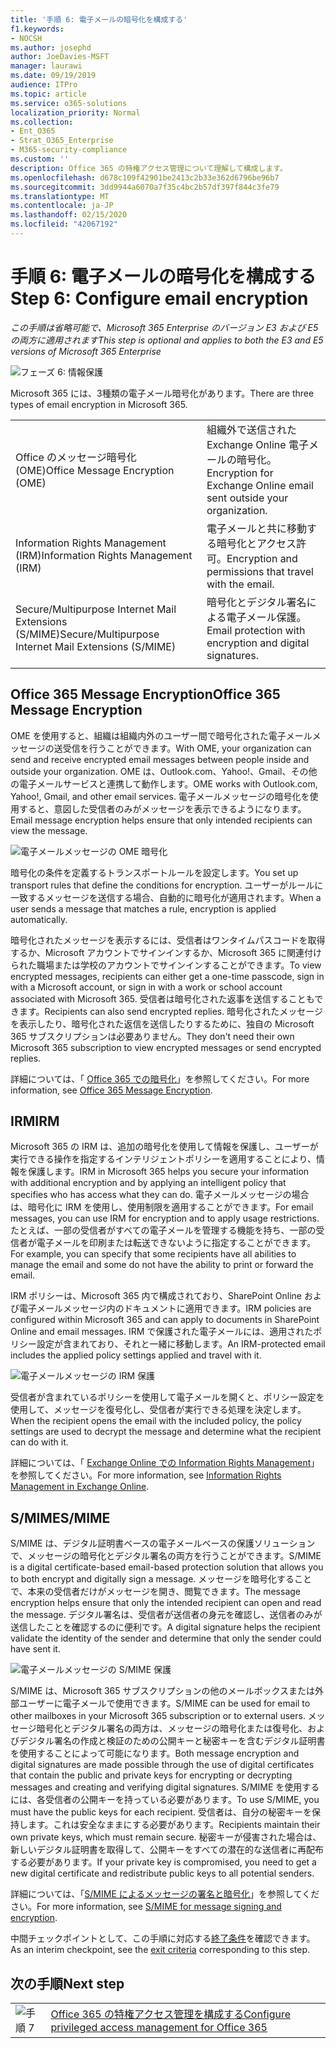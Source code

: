 ```yaml
---
title: '手順 6: 電子メールの暗号化を構成する'
f1.keywords:
- NOCSH
ms.author: josephd
author: JoeDavies-MSFT
manager: laurawi
ms.date: 09/19/2019
audience: ITPro
ms.topic: article
ms.service: o365-solutions
localization_priority: Normal
ms.collection:
- Ent_O365
- Strat_O365_Enterprise
- M365-security-compliance
ms.custom: ''
description: Office 365 の特権アクセス管理について理解して構成します。
ms.openlocfilehash: d678c109f42901be2413c2b33e362d6796be96b7
ms.sourcegitcommit: 3dd9944a6070a7f35c4bc2b57df397f844c3fe79
ms.translationtype: MT
ms.contentlocale: ja-JP
ms.lasthandoff: 02/15/2020
ms.locfileid: "42067192"
---
```

# <a name="step-6-configure-email-encryption"></a><span data-ttu-id="afb49-103">手順 6: 電子メールの暗号化を構成する</span><span class="sxs-lookup"><span data-stu-id="afb49-103">Step 6: Configure email encryption</span></span>

<span data-ttu-id="afb49-104">*この手順は省略可能で、Microsoft 365 Enterprise のバージョン E3 および E5 の両方に適用されます*</span><span class="sxs-lookup"><span data-stu-id="afb49-104">*This step is optional and applies to both the E3 and E5 versions of Microsoft 365 Enterprise*</span></span>

![フェーズ 6: 情報保護](../media/deploy-foundation-infrastructure/infoprotection_icon-small.png)

<span data-ttu-id="afb49-106">Microsoft 365 には、3種類の電子メール暗号化があります。</span><span class="sxs-lookup"><span data-stu-id="afb49-106">There are three types of email encryption in Microsoft 365.</span></span>

|||
|:-------|:-----|
| <span data-ttu-id="afb49-107">Office のメッセージ暗号化 (OME)</span><span class="sxs-lookup"><span data-stu-id="afb49-107">Office Message Encryption (OME)</span></span> | <span data-ttu-id="afb49-108">組織外で送信された Exchange Online 電子メールの暗号化。</span><span class="sxs-lookup"><span data-stu-id="afb49-108">Encryption for Exchange Online email sent outside your organization.</span></span> |
| <span data-ttu-id="afb49-109">Information Rights Management (IRM)</span><span class="sxs-lookup"><span data-stu-id="afb49-109">Information Rights Management (IRM)</span></span> | <span data-ttu-id="afb49-110">電子メールと共に移動する暗号化とアクセス許可。</span><span class="sxs-lookup"><span data-stu-id="afb49-110">Encryption and permissions that travel with the email.</span></span> |
| <span data-ttu-id="afb49-111">Secure/Multipurpose Internet Mail Extensions (S/MIME)</span><span class="sxs-lookup"><span data-stu-id="afb49-111">Secure/Multipurpose Internet Mail Extensions (S/MIME)</span></span> | <span data-ttu-id="afb49-112">暗号化とデジタル署名による電子メール保護。</span><span class="sxs-lookup"><span data-stu-id="afb49-112">Email protection with encryption and digital signatures.</span></span> |
|||

## <a name="office-365-message-encryption"></a><span data-ttu-id="afb49-113">Office 365 Message Encryption</span><span class="sxs-lookup"><span data-stu-id="afb49-113">Office 365 Message Encryption</span></span>

<span data-ttu-id="afb49-114">OME を使用すると、組織は組織内外のユーザー間で暗号化された電子メールメッセージの送受信を行うことができます。</span><span class="sxs-lookup"><span data-stu-id="afb49-114">With OME, your organization can send and receive encrypted email messages between people inside and outside your organization.</span></span> <span data-ttu-id="afb49-115">OME は、Outlook.com、Yahoo!、Gmail、その他の電子メールサービスと連携して動作します。</span><span class="sxs-lookup"><span data-stu-id="afb49-115">OME works with Outlook.com, Yahoo!, Gmail, and other email services.</span></span> <span data-ttu-id="afb49-116">電子メールメッセージの暗号化を使用すると、意図した受信者のみがメッセージを表示できるようになります。</span><span class="sxs-lookup"><span data-stu-id="afb49-116">Email message encryption helps ensure that only intended recipients can view the message.</span></span>

![電子メールメッセージの OME 暗号化](../media/infoprotect-email-encryption/ome-encryption.png)

<span data-ttu-id="afb49-118">暗号化の条件を定義するトランスポートルールを設定します。</span><span class="sxs-lookup"><span data-stu-id="afb49-118">You set up transport rules that define the conditions for encryption.</span></span> <span data-ttu-id="afb49-119">ユーザーがルールに一致するメッセージを送信する場合、自動的に暗号化が適用されます。</span><span class="sxs-lookup"><span data-stu-id="afb49-119">When a user sends a message that matches a rule, encryption is applied automatically.</span></span>

<span data-ttu-id="afb49-120">暗号化されたメッセージを表示するには、受信者はワンタイムパスコードを取得するか、Microsoft アカウントでサインインするか、Microsoft 365 に関連付けられた職場または学校のアカウントでサインインすることができます。</span><span class="sxs-lookup"><span data-stu-id="afb49-120">To view encrypted messages, recipients can either get a one-time passcode, sign in with a Microsoft account, or sign in with a work or school account associated with Microsoft 365.</span></span> <span data-ttu-id="afb49-121">受信者は暗号化された返事を送信することもできます。</span><span class="sxs-lookup"><span data-stu-id="afb49-121">Recipients can also send encrypted replies.</span></span> <span data-ttu-id="afb49-122">暗号化されたメッセージを表示したり、暗号化された返信を送信したりするために、独自の Microsoft 365 サブスクリプションは必要ありません。</span><span class="sxs-lookup"><span data-stu-id="afb49-122">They don't need their own Microsoft 365 subscription to view encrypted messages or send encrypted replies.</span></span>

<span data-ttu-id="afb49-123">詳細については、「 [Office 365 での暗号化](https://docs.microsoft.com/Office365/SecurityCompliance/ome)」を参照してください。</span><span class="sxs-lookup"><span data-stu-id="afb49-123">For more information, see [Office 365 Message Encryption](https://docs.microsoft.com/Office365/SecurityCompliance/ome).</span></span>

## <a name="irm"></a><span data-ttu-id="afb49-124">IRM</span><span class="sxs-lookup"><span data-stu-id="afb49-124">IRM</span></span>

<span data-ttu-id="afb49-125">Microsoft 365 の IRM は、追加の暗号化を使用して情報を保護し、ユーザーが実行できる操作を指定するインテリジェントポリシーを適用することにより、情報を保護します。</span><span class="sxs-lookup"><span data-stu-id="afb49-125">IRM in Microsoft 365 helps you secure your information with additional encryption and by applying an intelligent policy that specifies who has access what they can do.</span></span> <span data-ttu-id="afb49-126">電子メールメッセージの場合は、暗号化に IRM を使用し、使用制限を適用することができます。</span><span class="sxs-lookup"><span data-stu-id="afb49-126">For email messages, you can use IRM for encryption and to apply usage restrictions.</span></span> <span data-ttu-id="afb49-127">たとえば、一部の受信者がすべての電子メールを管理する機能を持ち、一部の受信者が電子メールを印刷または転送できないように指定することができます。</span><span class="sxs-lookup"><span data-stu-id="afb49-127">For example, you can specify that some recipients have all abilities to manage the email and some do not have the ability to print or forward the email.</span></span> 

<span data-ttu-id="afb49-128">IRM ポリシーは、Microsoft 365 内で構成されており、SharePoint Online および電子メールメッセージ内のドキュメントに適用できます。</span><span class="sxs-lookup"><span data-stu-id="afb49-128">IRM policies are configured within Microsoft 365 and can apply to documents in SharePoint Online and email messages.</span></span> <span data-ttu-id="afb49-129">IRM で保護された電子メールには、適用されたポリシー設定が含まれており、それと一緒に移動します。</span><span class="sxs-lookup"><span data-stu-id="afb49-129">An IRM-protected email includes the applied policy settings applied and travel with it.</span></span> 

![電子メールメッセージの IRM 保護](../media/infoprotect-email-encryption/irm-protection.png)

<span data-ttu-id="afb49-131">受信者が含まれているポリシーを使用して電子メールを開くと、ポリシー設定を使用して、メッセージを復号化し、受信者が実行できる処理を決定します。</span><span class="sxs-lookup"><span data-stu-id="afb49-131">When the recipient opens the email with the included policy, the policy settings are used to decrypt the message and determine what the recipient can do with it.</span></span> 

<span data-ttu-id="afb49-132">詳細については、「 [Exchange Online での Information Rights Management]( https://docs.microsoft.com/office365/SecurityCompliance/information-rights-management-in-exchange-online)」を参照してください。</span><span class="sxs-lookup"><span data-stu-id="afb49-132">For more information, see [Information Rights Management in Exchange Online]( https://docs.microsoft.com/office365/SecurityCompliance/information-rights-management-in-exchange-online).</span></span>

## <a name="smime"></a><span data-ttu-id="afb49-133">S/MIME</span><span class="sxs-lookup"><span data-stu-id="afb49-133">S/MIME</span></span>

<span data-ttu-id="afb49-134">S/MIME は、デジタル証明書ベースの電子メールベースの保護ソリューションで、メッセージの暗号化とデジタル署名の両方を行うことができます。</span><span class="sxs-lookup"><span data-stu-id="afb49-134">S/MIME is a digital certificate-based email-based protection solution that allows you to both encrypt and digitally sign a message.</span></span> <span data-ttu-id="afb49-135">メッセージを暗号化することで、本来の受信者だけがメッセージを開き、閲覧できます。</span><span class="sxs-lookup"><span data-stu-id="afb49-135">The message encryption helps ensure that only the intended recipient can open and read the message.</span></span> <span data-ttu-id="afb49-136">デジタル署名は、受信者が送信者の身元を確認し、送信者のみが送信したことを確認するのに便利です。</span><span class="sxs-lookup"><span data-stu-id="afb49-136">A digital signature helps the recipient validate the identity of the sender and determine that only the sender could have sent it.</span></span>

![電子メールメッセージの S/MIME 保護](../media/infoprotect-email-encryption/smime-protection.png)

<span data-ttu-id="afb49-138">S/MIME は、Microsoft 365 サブスクリプションの他のメールボックスまたは外部ユーザーに電子メールで使用できます。</span><span class="sxs-lookup"><span data-stu-id="afb49-138">S/MIME can be used for email to other mailboxes in your Microsoft 365 subscription or to external users.</span></span>
<span data-ttu-id="afb49-139">メッセージ暗号化とデジタル署名の両方は、メッセージの暗号化または復号化、およびデジタル署名の作成と検証のための公開キーと秘密キーを含むデジタル証明書を使用することによって可能になります。</span><span class="sxs-lookup"><span data-stu-id="afb49-139">Both message encryption and digital signatures are made possible through the use of digital certificates that contain the public and private keys for encrypting or decrypting messages and creating and verifying digital signatures.</span></span>
<span data-ttu-id="afb49-140">S/MIME を使用するには、各受信者の公開キーを持っている必要があります。</span><span class="sxs-lookup"><span data-stu-id="afb49-140">To use S/MIME, you must have the public keys for each recipient.</span></span> <span data-ttu-id="afb49-141">受信者は、自分の秘密キーを保持します。これは安全なままにする必要があります。</span><span class="sxs-lookup"><span data-stu-id="afb49-141">Recipients maintain their own private keys, which must remain secure.</span></span> <span data-ttu-id="afb49-142">秘密キーが侵害された場合は、新しいデジタル証明書を取得して、公開キーをすべての潜在的な送信者に再配布する必要があります。</span><span class="sxs-lookup"><span data-stu-id="afb49-142">If your private key is compromised, you need to get a new digital certificate and redistribute public keys to all potential senders.</span></span>

<span data-ttu-id="afb49-143">詳細については、「[S/MIME によるメッセージの署名と暗号化](https://docs.microsoft.com/Exchange/policy-and-compliance/smime)」を参照してください。</span><span class="sxs-lookup"><span data-stu-id="afb49-143">For more information, see [S/MIME for message signing and encryption](https://docs.microsoft.com/Exchange/policy-and-compliance/smime).</span></span>


<span data-ttu-id="afb49-144">中間チェックポイントとして、この手順に対応する[終了条件](infoprotect-exit-criteria.md#crit-infoprotect-step6)を確認できます。</span><span class="sxs-lookup"><span data-stu-id="afb49-144">As an interim checkpoint, see the [exit criteria](infoprotect-exit-criteria.md#crit-infoprotect-step6) corresponding to this step.</span></span>

## <a name="next-step"></a><span data-ttu-id="afb49-145">次の手順</span><span class="sxs-lookup"><span data-stu-id="afb49-145">Next step</span></span>

|||
|:-------|:-----|
|![手順 7](../media/stepnumbers/Step7.png)|[<span data-ttu-id="afb49-147">Office 365 の特権アクセス管理を構成する</span><span class="sxs-lookup"><span data-stu-id="afb49-147">Configure privileged access management for Office 365</span></span>](infoprotect-configure-privileged-access-management.md)|
